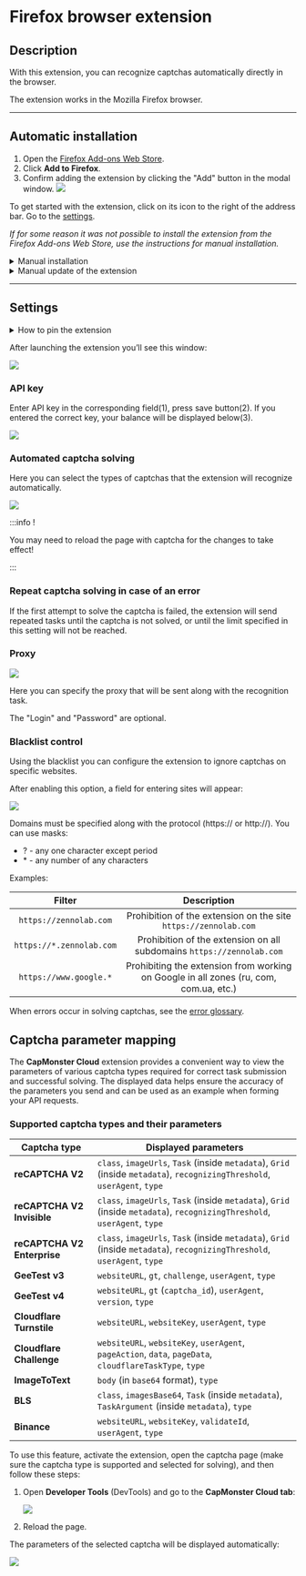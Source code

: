 ﻿---
sidebar_position: 1
sidebar_label: Firefox browser extension
---

# Firefox browser extension

## Description
With this extension, you can recognize captchas automatically directly in the browser.

The extension works in the Mozilla Firefox browser.

-----
## Automatic installation
1. Open the [Firefox Add-ons Web Store](https://addons.mozilla.org/en-US/firefox/addon/capmonster-cloud/).
2. Click **Add to Firefox**.
3. Confirm adding the extension by clicking the "Add" button in the modal window.
   ![](./images/extension-main-firefox/modal.png)

To get started with the extension, click on its icon to the right of the address bar. Go to the [settings](extension-firefox.md#settings).

*If for some reason it was not possible to install the extension from the Firefox Add-ons Web Store, use the instructions for manual installation.*

<details>
    <summary>Manual installation</summary>

1. Download the [archive with the extension](https://zenno.link/firefox-actual-build).

2. Open the Firefox browser and go to work with extensions:
   ![](./images/extension-main-firefox/extension-menu.png)
   
3. Click the gear button, in the drop-down list that opens, select "Install add-on from file..."
   ![](./images/extension-main-firefox/extension-installation.png)
   
4. Select the downloaded archive with the extension.

5. After downloading the extension, go to "Manage Your Extensions" and click on the installed extension. 
   ![](./images/extension-main-firefox/extension1.png)
   
6. Go to the "Permissions" tab and make sure that all permissions are granted.
   ![](./images/extension-main-firefox/extension2.png)
</details>

<details>
    <summary>Manual update of the extension</summary>

If you are installing the extension over the previous version, then when you update the original extension files, you also need to click the update button on the "Extensions" page (how to open this page is described above in the "Manual installation" section).
</details>

-----
## Settings
<details>
    <summary>How to pin the extension</summary>

By default, a newly installed extension is automatically pinned to the browser panel. 
   ![](./images/extension-main-firefox/extension-panel.png)
</details>

After launching the extension you’ll see this window:

![](./images/extension-main-firefox/ext.screen.enf.png)
### <a name="id-browserextension-apikey"></a>API key
Enter API key in the corresponding field(1), press save button(2). If you entered the correct key, your balance will be displayed below(3).

![](./images/extension-main-firefox/api-key.png)
### <a name="id-browserextension-automaticcaptchasolving"></a>Automated captcha solving
Here you can select the types of captchas that the extension will recognize automatically.

![](./images/extension-main-firefox/extension.examplef.png)

:::info !

You may need to reload the page with captcha for the changes to take effect!

:::
### <a name="id-browserextension-repeatcaptchasolvingincaseofanerror"></a>Repeat captcha solving in case of an error
If the first attempt to solve the captcha is failed, the extension will send repeated tasks until the captcha is not solved, or until the limit specified in this setting will not be reached.
### <a name="id-browserextension-proxy"></a>Proxy
![](./images/extension-main-firefox/proxy.png) 

Here you can specify the proxy that will be sent along with the recognition task.

The "Login" and "Password" are optional.
### <a name="id-browserextension-blacklistcontrol"></a>Blacklist control
Using the blacklist you can configure the extension to ignore captchas on specific websites.

After enabling this option, a field for entering sites will appear:

![](./images/extension-main-firefox/blacklist-control.png)

Domains must be specified along with the protocol (https:// or http://).
You can use masks:

- ? - any one character except period
- \* - any number of any characters

Examples:

|**Filter**|**Description**|
| :-: | :-: |
|`https://zennolab.com`|Prohibition of the extension on the site `https://zennolab.com`|
|`https://*.zennolab.com`|Prohibition of the extension on all subdomains `https://zennolab.com`|
|`https://www.google.*`|Prohibiting the extension from working on Google in all zones (ru, com, com.ua, etc.)|

When errors occur in solving captchas, see the [error glossary](/api/api-errors.md).

## Captcha parameter mapping

The **CapMonster Cloud** extension provides a convenient way to view the parameters of various captcha types required for correct task submission and successful solving. The displayed data helps ensure the accuracy of the parameters you send and can be used as an example when forming your API requests.

### Supported captcha types and their parameters

| Captcha type                 | Displayed parameters                                                                 |
|-----------------------------|----------------------------------------------------------------------------------------|
| **reCAPTCHA V2**            | `class`, `imageUrls`, `Task` (inside `metadata`), `Grid` (inside `metadata`), `recognizingThreshold`, `userAgent`, `type` |
| **reCAPTCHA V2 Invisible**  | `class`, `imageUrls`, `Task` (inside `metadata`), `Grid` (inside `metadata`), `recognizingThreshold`, `userAgent`, `type` |
| **reCAPTCHA V2 Enterprise** | `class`, `imageUrls`, `Task` (inside `metadata`), `Grid` (inside `metadata`), `recognizingThreshold`, `userAgent`, `type` |
| **GeeTest v3**              | `websiteURL`, `gt`, `challenge`, `userAgent`, `type`                                  |
| **GeeTest v4**              | `websiteURL`, `gt` (`captcha_id`), `userAgent`, `version`, `type`                     |
| **Cloudflare Turnstile**    | `websiteURL`, `websiteKey`, `userAgent`, `type`                                       |
| **Cloudflare Challenge**    | `websiteURL`, `websiteKey`, `userAgent`, `pageAction`, `data`, `pageData`, `cloudflareTaskType`, `type` |
| **ImageToText**             | `body` (in `base64` format), `type`                                                   |
| **BLS**                     | `class`, `imagesBase64`, `Task` (inside `metadata`), `TaskArgument` (inside `metadata`), `type` |
| **Binance**                 | `websiteURL`, `websiteKey`, `validateId`, `userAgent`, `type`                         |

To use this feature, activate the extension, open the captcha page (make sure the captcha type is supported and selected for solving), and then follow these steps:

1. Open **Developer Tools** (DevTools) and go to the **CapMonster Cloud tab**:  
   
   ![](./images/extension-main-firefox/params_extenstion2.png)

2. Reload the page.

The parameters of the selected captcha will be displayed automatically:  

![](./images/extension-main-firefox/params_extenstion3.png)